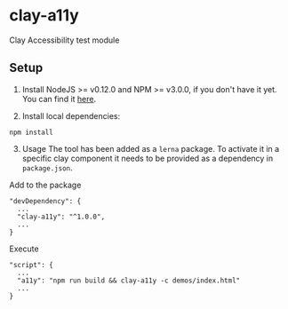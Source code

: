 # clay-a11y

Clay Accessibility test module

## Setup

1. Install NodeJS >= v0.12.0 and NPM >= v3.0.0, if you don't have it yet. You
can find it [here](https://nodejs.org).

2. Install local dependencies:

```
npm install
```

3. Usage
The tool has been added as a `lerna` package. To activate it in a specific clay component it needs to be provided as a dependency in `package.json`. 

Add to the package
```
"devDependency": { 
  ...
  "clay-a11y": "^1.0.0",
  ...
}
```

Execute 
```
"script": {
  ...
  "a11y": "npm run build && clay-a11y -c demos/index.html"
  ...
}
```
